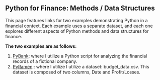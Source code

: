 ## Python for Finance: Methods / Data Structures

This page features links for two examples demonstrating Python in a financial context. Each example uses a separate dataset, and each one explores different aspects of Python methods and data structures for finance.

**The two examples are as follows:** 

1. [PyBank](https://benjaminweymouth.github.io/Python-Data-Structures-PyBank-PyRamen/PyBankExample/): where I utilize a Python script for analyzing the financial records of a fictional company.
2. [PyRamen](https://benjaminweymouth.github.io/Python-Data-Structures-PyBank-PyRamen/PyRamenExample/):: where I utilize 
 I utilize a dataset: budget_data.csv. This dataset is composed of two columns, Date and Profit/Losses.


